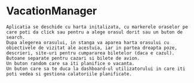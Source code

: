 # VacationManager
	Aplicatia se deschide cu harta initalizata, cu markerele oraselor pe care poti da click sau pentru a alege orasul dorit sau un buton de search.
	Dupa alegerea orasului, in stanga va aparea harta orasului cu obiectivele de vizitat ale acestuia, iar in partea dreapta poze, descrieri, site-uri pentru cumpararea biletelor (daca e cazul). Butoane separate pentru cazari si bilete de avion.
	Un buton random care sa iti planifice o vacanta.
	Un buton care sa te duca la dashboard-ul utilizatorului in care iti poti vedea si gestiona calatoriile planificate.

